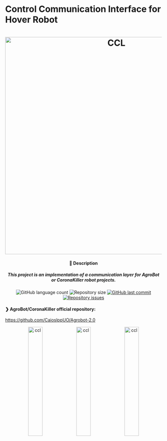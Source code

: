 # Control Communication Interface for Hover Robot

<h1 align="center">
    <img alt="CCL" title="logo" src="https://github.com/arcanjolevi/control_communication_interface_for_hover_robot/blob/master/schemas/CCL.png" width="700px" />
</h1>


<h4 align="center">
  🚀 Description
</h4>

<h5 align="center">
  This project is an implementation of a communication layer for AgroBot or CoronaKiller robot projects.
 
</h5>

<p align="center">
  <img alt="GitHub language count" src="https://img.shields.io/github/languages/count/arcanjolevi/control_communication_interface_for_hover_robot">

  <img alt="Repository size" src="https://img.shields.io/github/repo-size/arcanjolevi/control_communication_interface_for_hover_robot">
  
  <a href="https://github.com/arcanjolevi/control_communication_interface_for_hover_robot/commits/master">
    <img alt="GitHub last commit" src="https://img.shields.io/github/last-commit/arcanjolevi/control_communication_interface_for_hover_robot">
  </a>

  <a href="https://github.com/arcanjolevi/control_communication_interface_for_hover_robot/issues">
    <img alt="Repository issues" src="https://img.shields.io/github/issues/arcanjolevi/control_communication_interface_for_hover_robot">
  </a>
</p>

#### ❯ AgroBot/CoronaKiller official repository:
https://github.com/CaioslppUO/Agrobot-2.0


<p align="center">
  <img alt="ccl" src="https://github.com/arcanjolevi/control_communication_interface_for_hover_robot/blob/master/schemas/WhatsApp%20Image%202020-09-21%20at%2016.06.37%20(1).jpeg" width="30%">
  <img alt="ccl" src="https://github.com/arcanjolevi/control_communication_interface_for_hover_robot/blob/master/schemas/WhatsApp%20Image%202020-09-21%20at%2016.06.37%20(2).jpeg" width="30%">
  <img alt="ccl" src="https://github.com/arcanjolevi/control_communication_interface_for_hover_robot/blob/master/schemas/WhatsApp%20Image%202020-09-21%20at%2016.06.37.jpeg" width="30%">
  
</p>

